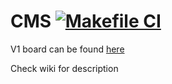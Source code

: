 
<!-- @import "[TOC]" {cmd="toc" depthFrom=1 depthTo=6 orderedList=false} -->


# CMS [![Makefile CI](https://github.com/crikke/ffcms/actions/workflows/makefile.yml/badge.svg?branch=master)](https://github.com/crikke/ffcms/actions/workflows/makefile.yml)
V1 board can be found [here](https://github.com/crikke/ffcms/projects/1)


Check wiki for description
